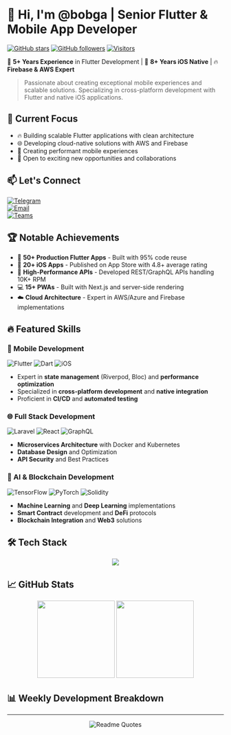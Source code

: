 # 👋 Hi, I'm @bobga | Senior Flutter & Mobile App Developer

[![GitHub stars](https://img.shields.io/github/stars/bobga/bobga?style=social)](https://github.com/bobga/bobga/stargazers)
[![GitHub followers](https://img.shields.io/github/followers/bobga?style=social)](https://github.com/bobga)
[![Visitors](https://komarev.com/ghpvc/?username=bobga&label=Profile%20views&color=0e75b6&style=flat)](https://github.com/bobga)

🚀 **5+ Years Experience** in Flutter Development | 🍏 **8+ Years iOS Native** | 🔥 **Firebase & AWS Expert**

> Passionate about creating exceptional mobile experiences and scalable solutions. Specializing in cross-platform development with Flutter and native iOS applications.

## 🎯 Current Focus

- 🔥 Building scalable Flutter applications with clean architecture
- 🌐 Developing cloud-native solutions with AWS and Firebase
- 📱 Creating performant mobile experiences
- 🤝 Open to exciting new opportunities and collaborations

## 📫 Let's Connect

<p align="left">
  <!-- Telegram -->
  <a href="https://t.me/fluttercto">
    <img alt="Telegram" src="https://img.shields.io/badge/Telegram-@fluttercto-26A5E4?style=for-the-badge&logo=telegram&logoColor=white"/>
  </a></br>
  <!-- Gmail -->
  <a href="mailto:virtium1000@gmail.com">
    <img alt="Email" src="https://img.shields.io/badge/Email-virtium1000@gmail.com-D14836?style=for-the-badge&logo=gmail&logoColor=white"/>
  </a></br>
  
  <!-- Microsoft Teams -->
  <a href="https://teams.microsoft.com/l/chat/0/0?users=virtium1000@gmail.com">
    <img alt="Teams" src="https://img.shields.io/badge/Teams-Chat-6264A7?style=for-the-badge&logo=microsoft-teams&logoColor=white"/>
  </a>
</p>

## 🏆 Notable Achievements

- 🏅 **50+ Production Flutter Apps** - Built with 95% code reuse
- 🌟 **20+ iOS Apps** - Published on App Store with 4.8+ average rating
- 🚀 **High-Performance APIs** - Developed REST/GraphQL APIs handling 10K+ RPM
- 💻 **15+ PWAs** - Built with Next.js and server-side rendering
- ☁️ **Cloud Architecture** - Expert in AWS/Azure and Firebase implementations

## 🔥 Featured Skills

### 📱 Mobile Development
<p align="left">
  <img alt="Flutter" src="https://img.shields.io/badge/Flutter-Expert-02569B?logo=flutter&style=for-the-badge"/>
  <img alt="Dart" src="https://img.shields.io/badge/Dart-Pro-0175C2?logo=dart&style=for-the-badge"/>
  <img alt="iOS" src="https://img.shields.io/badge/iOS_Swift-8+years-FA7343?logo=swift&style=for-the-badge"/>
</p>

- Expert in **state management** (Riverpod, Bloc) and **performance optimization**
- Specialized in **cross-platform development** and **native integration**
- Proficient in **CI/CD** and **automated testing**

### 🌐 Full Stack Development
<p align="left">
  <img alt="Laravel" src="https://img.shields.io/badge/Laravel-10+years-FF2D20?logo=laravel&style=for-the-badge"/>
  <img alt="React" src="https://img.shields.io/badge/React-5+years-61DAFB?logo=react&style=for-the-badge"/>
  <img alt="GraphQL" src="https://img.shields.io/badge/GraphQL-4+years-E10098?logo=graphql&style=for-the-badge"/>
</p>

- **Microservices Architecture** with Docker and Kubernetes
- **Database Design** and Optimization
- **API Security** and Best Practices

### 🤖 AI & Blockchain Development
<p align="left">
  <img alt="TensorFlow" src="https://img.shields.io/badge/TensorFlow-3+years-FF6F00?logo=tensorflow&style=for-the-badge"/>
  <img alt="PyTorch" src="https://img.shields.io/badge/PyTorch-3+years-EE4C2C?logo=pytorch&style=for-the-badge"/>
  <img alt="Solidity" src="https://img.shields.io/badge/Solidity-2+years-363636?logo=solidity&style=for-the-badge"/>
</p>

- **Machine Learning** and **Deep Learning** implementations
- **Smart Contract** development and **DeFi** protocols
- **Blockchain Integration** and **Web3** solutions

## 🛠️ Tech Stack

<p align="center">
  <img src="https://skillicons.dev/icons?i=flutter,dart,swift,react,laravel,nodejs,firebase,aws,azure,docker,git,graphql,mysql,postgres,html,css,js,tailwind,tensorflow,pytorch,solidity&perline=9"/>
</p>

## 📈 GitHub Stats

<div align="center">
  <img height="180em" src="https://github-readme-stats.vercel.app/api?username=bobga&show_icons=true&theme=radical&include_all_commits=true"/>
  <img height="180em" src="https://github-readme-stats.vercel.app/api/top-langs/?username=bobga&layout=compact&theme=radical&hide_title=true"/>
</div>

## 📊 Weekly Development Breakdown

<!--START_SECTION:waka-->
<!--END_SECTION:waka-->

---
<div align="center">
  <img src="https://quotes-github-readme.vercel.app/api?type=horizontal&theme=radical" alt="Readme Quotes"/>
</div>


